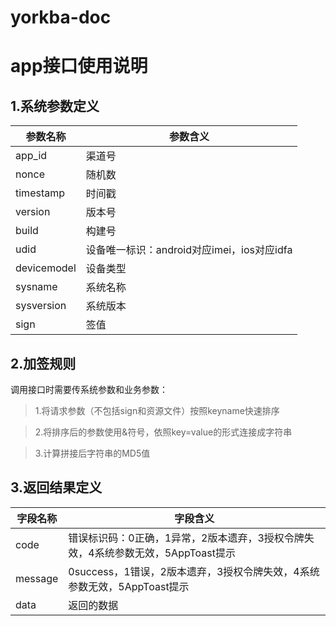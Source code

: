 # yorkba-doc

# app接口使用说明



## 1.系统参数定义

|参数名称|参数含义|
|---|---|
|app_id|渠道号|
|nonce|随机数|
|timestamp|时间戳|
|version|版本号|
|build|构建号|
|udid|设备唯一标识：android对应imei，ios对应idfa|
|devicemodel|设备类型|
|sysname|系统名称|
|sysversion|系统版本|
|sign|签值|


## 2.加签规则

 调用接口时需要传系统参数和业务参数：
 
> 1.将请求参数（不包括sign和资源文件）按照keyname快速排序

> 2.将排序后的参数使用&符号，依照key=value的形式连接成字符串

> 3.计算拼接后字符串的MD5值
 
 
## 3.返回结果定义

|字段名称|字段含义|
|---|---|
|code|错误标识码：0正确，1异常，2版本遗弃，3授权令牌失效，4系统参数无效，5AppToast提示|
|message|0success，1错误，2版本遗弃，3授权令牌失效，4系统参数无效，5AppToast提示|
|data|返回的数据|

 
